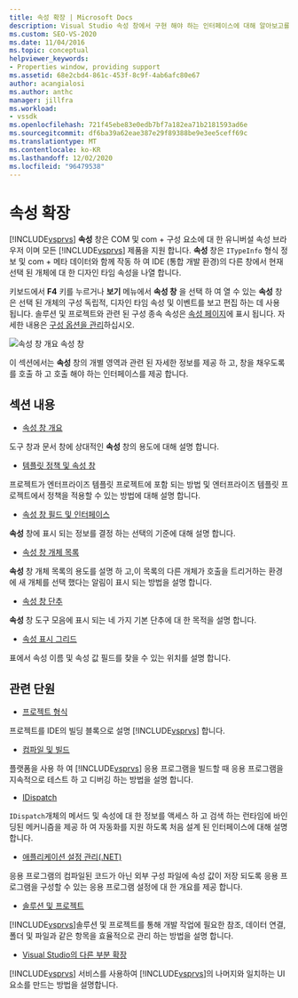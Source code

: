 ```yaml
---
title: 속성 확장 | Microsoft Docs
description: Visual Studio 속성 창에서 구현 해야 하는 인터페이스에 대해 알아보고를 호출 하 여 속성 목록을 확장 합니다.
ms.custom: SEO-VS-2020
ms.date: 11/04/2016
ms.topic: conceptual
helpviewer_keywords:
- Properties window, providing support
ms.assetid: 68e2cbd4-861c-453f-8c9f-4ab6afc80e67
author: acangialosi
ms.author: anthc
manager: jillfra
ms.workload:
- vssdk
ms.openlocfilehash: 721f45ebe83e0edb7bf7a182ea71b2181593ad6e
ms.sourcegitcommit: df6ba39a62eae387e29f89388be9e3ee5ceff69c
ms.translationtype: MT
ms.contentlocale: ko-KR
ms.lasthandoff: 12/02/2020
ms.locfileid: "96479538"
---
```

# <a name="extend-properties"></a>속성 확장
[!INCLUDE[vsprvs](../../code-quality/includes/vsprvs_md.md)] **속성** 창은 COM 및 com + 구성 요소에 대 한 유니버설 속성 브라우저 이며 모든 [!INCLUDE[vsprvs](../../code-quality/includes/vsprvs_md.md)] 제품을 지원 합니다. **속성** 창은 `ITypeInfo` 형식 정보 및 com + 메타 데이터와 함께 작동 하 여 IDE (통합 개발 환경)의 다른 창에서 현재 선택 된 개체에 대 한 디자인 타임 속성을 나열 합니다.

 키보드에서 **F4** 키를 누르거나 **보기** 메뉴에서 **속성 창** 을 선택 하 여 열 수 있는 **속성** 창은 선택 된 개체의 구성 독립적, 디자인 타임 속성 및 이벤트를 보고 편집 하는 데 사용 됩니다. 솔루션 및 프로젝트와 관련 된 구성 종속 속성은 [속성 페이지](../../extensibility/internals/property-pages.md)에 표시 됩니다. 자세한 내용은 [구성 옵션을 관리](../../extensibility/internals/managing-configuration-options.md)하십시오.

 ![속성 창 개요](../../extensibility/internals/media/vspropertieswindow.png "Vswebsite 창") 속성 창

 이 섹션에서는 **속성** 창의 개별 영역과 관련 된 자세한 정보를 제공 하 고, 창을 채우도록를 호출 하 고 호출 해야 하는 인터페이스를 제공 합니다.

## <a name="in-this-section"></a>섹션 내용
- [속성 창 개요](../../extensibility/internals/properties-window-overview.md)

 도구 창과 문서 창에 상대적인 **속성** 창의 용도에 대해 설명 합니다.

- [템플릿 정책 및 속성 창](../../extensibility/internals/template-policy-and-the-properties-window.md)

 프로젝트가 엔터프라이즈 템플릿 프로젝트에 포함 되는 방법 및 엔터프라이즈 템플릿 프로젝트에서 정책을 적용할 수 있는 방법에 대해 설명 합니다.

- [속성 창 필드 및 인터페이스](../../extensibility/internals/properties-window-fields-and-interfaces.md)

 **속성** 창에 표시 되는 정보를 결정 하는 선택의 기준에 대해 설명 합니다.

- [속성 창 개체 목록](../../extensibility/internals/properties-window-object-list.md)

 **속성** 창 개체 목록의 용도를 설명 하 고,이 목록의 다른 개체가 호출을 트리거하는 환경에 새 개체를 선택 했다는 알림이 표시 되는 방법을 설명 합니다.

- [속성 창 단추](../../extensibility/internals/properties-window-buttons.md)

 **속성** 창 도구 모음에 표시 되는 네 가지 기본 단추에 대 한 목적을 설명 합니다.

- [속성 표시 그리드](../../extensibility/internals/properties-display-grid.md)

 표에서 속성 이름 및 속성 값 필드를 찾을 수 있는 위치를 설명 합니다.

## <a name="related-sections"></a>관련 단원
- [프로젝트 형식](../../extensibility/internals/project-types.md)

 프로젝트를 IDE의 빌딩 블록으로 설명 [!INCLUDE[vsprvs](../../code-quality/includes/vsprvs_md.md)] 합니다.

- [컴파일 및 빌드](../../ide/compiling-and-building-in-visual-studio.md)

 플랫폼을 사용 하 여 [!INCLUDE[vsprvs](../../code-quality/includes/vsprvs_md.md)] 응용 프로그램을 빌드할 때 응용 프로그램을 지속적으로 테스트 하 고 디버깅 하는 방법을 설명 합니다.

- [IDispatch](/previous-versions/windows/desktop/api/oaidl/nn-oaidl-idispatch)

 `IDispatch`개체의 메서드 및 속성에 대 한 정보를 액세스 하 고 검색 하는 런타임에 바인딩된 메커니즘을 제공 하 여 자동화를 지원 하도록 처음 설계 된 인터페이스에 대해 설명 합니다.

- [애플리케이션 설정 관리(.NET)](../../ide/managing-application-settings-dotnet.md)

 응용 프로그램의 컴파일된 코드가 아닌 외부 구성 파일에 속성 값이 저장 되도록 응용 프로그램을 구성할 수 있는 응용 프로그램 설정에 대 한 개요를 제공 합니다.

- [솔루션 및 프로젝트](../../ide/solutions-and-projects-in-visual-studio.md)

 [!INCLUDE[vsprvs](../../code-quality/includes/vsprvs_md.md)]솔루션 및 프로젝트를 통해 개발 작업에 필요한 참조, 데이터 연결, 폴더 및 파일과 같은 항목을 효율적으로 관리 하는 방법을 설명 합니다.

- [Visual Studio의 다른 부분 확장](../../extensibility/extending-other-parts-of-visual-studio.md)

 [!INCLUDE[vsprvs](../../code-quality/includes/vsprvs_md.md)] 서비스를 사용하여 [!INCLUDE[vsprvs](../../code-quality/includes/vsprvs_md.md)]의 나머지와 일치하는 UI 요소를 만드는 방법을 설명합니다.
